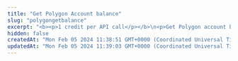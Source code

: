 ```yaml
---
title: "Get Polygon Account balance"
slug: "polygongetbalance"
excerpt: "<b><p>1 credit per API call</p></b>\n<p>Get Polygon account balance in MATIC. This method does not prints any balance of the ERC20 or ERC721 tokens on the account.</p>"
hidden: false
createdAt: "Mon Feb 05 2024 11:38:51 GMT+0000 (Coordinated Universal Time)"
updatedAt: "Mon Feb 05 2024 11:39:03 GMT+0000 (Coordinated Universal Time)"
---
```

